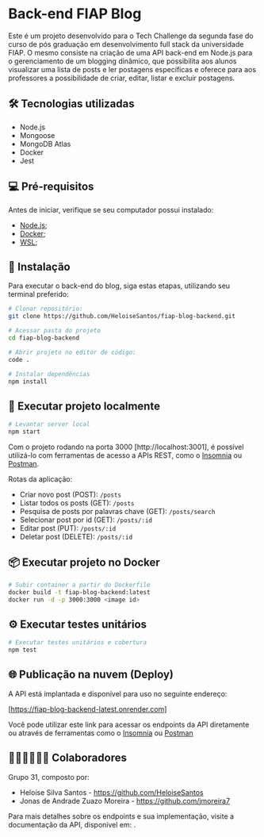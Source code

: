 # Back-end FIAP Blog

Este é um projeto desenvolvido para o Tech Challenge da segunda fase do curso de pós graduação em desenvolvimento full stack da universidade FIAP. O mesmo consiste na criação de uma API back-end em Node.js para o gerenciamento de um blogging dinâmico, que possibilita aos alunos visualizar uma lista de posts e ler postagens específicas e oferece para aos
professores a possibilidade de criar, editar, listar e excluir postagens.

## 🛠️ Tecnologias utilizadas

- Node.js
- Mongoose
- MongoDB Atlas
- Docker
- Jest

## 💻 Pré-requisitos

Antes de iniciar, verifique se seu computador possui instalado:

- [Node.js](https://nodejs.org/pt);
- [Docker](https://docs.docker.com/desktop/install/windows-install/);
- [WSL](https://learn.microsoft.com/pt-br/windows/wsl/install);

## 🔧 Instalação

Para executar o back-end do blog, siga estas etapas, utilizando seu terminal preferido:

```bash
# Clonar repositório:
git clone https://github.com/HeloiseSantos/fiap-blog-backend.git

# Acessar pasta do projeto
cd fiap-blog-backend

# Abrir projeto no editor de código:
code .

# Instalar dependências
npm install
```

## 🚀 Executar projeto localmente

```bash
# Levantar server local
npm start
```

Com o projeto rodando na porta 3000 [http://localhost:3001], é possível utilizá-lo com ferramentas de acesso a APIs REST, como o [Insomnia](https://insomnia.rest/download) ou [Postman](https://www.postman.com/).

Rotas da aplicação:

- Criar novo post (POST): `/posts`
- Listar todos os posts (GET): `/posts`
- Pesquisa de posts por palavras chave (GET): `/posts/search`
- Selecionar post por id (GET): `/posts/:id`
- Editar post (PUT): `/posts/:id`
- Deletar post (DELETE): `/posts/:id`

## 📦 Executar projeto no Docker

```bash
# Subir container a partir do Dockerfile
docker build -t fiap-blog-backend:latest
docker run -d -p 3000:3000 <image id>
```

## ⚙️ Executar testes unitários

```bash
# Executar testes unitários e cobertura
npm test
```

## 🌐 Publicação na nuvem (Deploy)

A API está implantada e disponível para uso no seguinte endereço:

[https://fiap-blog-backend-latest.onrender.com]

Você pode utilizar este link para acessar os endpoints da API diretamente ou através de ferramentas como o [Insomnia](https://insomnia.rest/) ou [Postman](https://www.postman.com/)

## 🧑🏻‍💻👩🏻‍💻 Colaboradores

Grupo 31, composto por:

- Heloíse Silva Santos - https://github.com/HeloiseSantos
- Jonas de Andrade Zuazo Moreira - https://github.com/jmoreira7

Para mais detalhes sobre os endpoints e sua implementação, visite a documentação da API, disponível em: .
